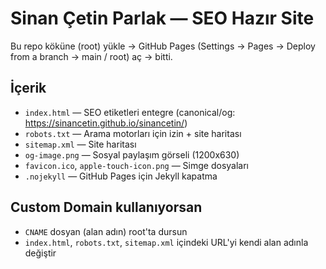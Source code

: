 
# Sinan Çetin Parlak — SEO Hazır Site

Bu repo köküne (root) yükle → GitHub Pages (Settings → Pages → Deploy from a branch → main / root) aç → bitti.

## İçerik
- `index.html` — SEO etiketleri entegre (canonical/og: https://sinancetin.github.io/sinancetin/)
- `robots.txt` — Arama motorları için izin + site haritası
- `sitemap.xml` — Site haritası
- `og-image.png` — Sosyal paylaşım görseli (1200x630)
- `favicon.ico`, `apple-touch-icon.png` — Simge dosyaları
- `.nojekyll` — GitHub Pages için Jekyll kapatma

## Custom Domain kullanıyorsan
- `CNAME` dosyan (alan adın) root'ta dursun
- `index.html`, `robots.txt`, `sitemap.xml` içindeki URL'yi kendi alan adınla değiştir

